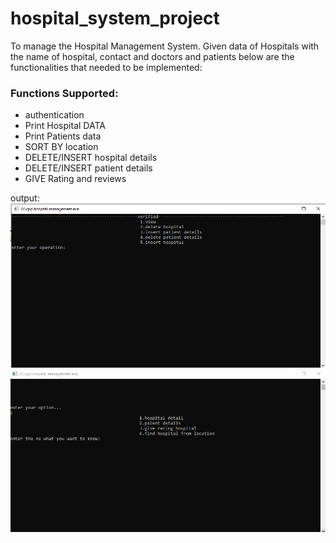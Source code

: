 # hospital_system_project
To manage the Hospital Management System. Given data of Hospitals with the name of hospital, contact and doctors and patients below are the functionalities that needed to be implemented:  
<h3>Functions Supported:</h3> 
<ul>
   <li >authentication</li>
  <li >Print Hospital DATA </li>
 <li>Print Patients data </li>
 <li>SORT BY location</li>
 <li>DELETE/INSERT hospital details</li>
 <li>DELETE/INSERT patient details</li>
 <li>GIVE Rating and reviews </li>
 
  </ul>


output:
![](https://github.com/Gokulakrishnansekar/hospital_system_project/blob/main/hospital1.PNG?raw=true)
![](https://github.com/Gokulakrishnansekar/hospital_system_project/blob/main/hospital2.PNG?raw=true)
